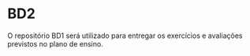# BD2
O repositório BD1 será utilizado para entregar os exercícios e avaliações previstos no plano de ensino.
